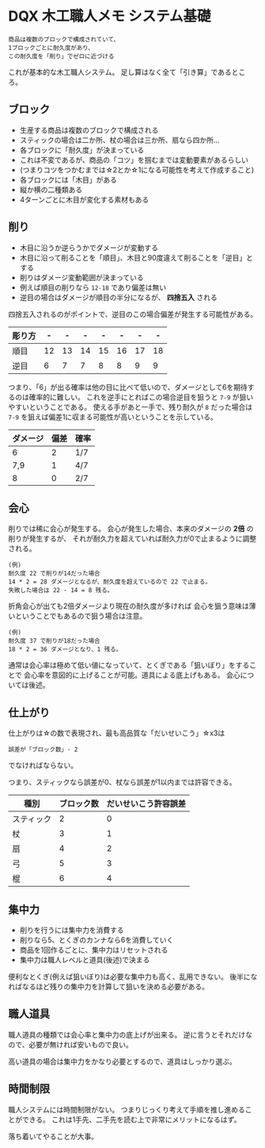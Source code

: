 # DQX 木工職人メモ システム基礎

```
商品は複数のブロックで構成されていて、
1ブロックごとに耐久度があり、
この耐久度を「削り」でゼロに近づける
```

これが基本的な木工職人システム。
足し算はなく全て「引き算」であるところ。

## ブロック

- 生産する商品は複数のブロックで構成される
 - スティックの場合は二か所、杖の場合は三か所、扇なら四か所...
- 各ブロックに「耐久度」が決まっている
 - これは不変であるが、商品の「コツ」を掴むまでは変動要素があるらしい
 - (つまりコツをつかむまでは☆2とか☆1になる可能性を考えて作成すること)
- 各ブロックには「木目」がある
 - 縦か横の二種類ある
 - 4ターンごとに木目が変化する素材もある

## 削り

- 木目に沿うか逆らうかでダメージが変動する
 - 木目に沿って削ることを「順目」、木目と90度違えて削ることを「逆目」とする
- 削りはダメージ変動範囲が決まっている
 - 例えば順目の削りなら `12-18` であり偏差は無い
- 逆目の場合はダメージが順目の半分になるが、 **四捨五入** される

四捨五入されるのがポイントで、逆目のこの場合偏差が発生する可能性がある。

|彫り方|-|-|-|-|-|-|-|
|----|----|----|----|----|----|----|----|
|順目|12|13|14|15|16|17|18|
|逆目|6|7|7|8|8|9|9|

つまり、「6」が出る確率は他の目に比べて低いので、ダメージとして6を期待するのは確率的に難しい。
これを逆手にとればこの場合逆目を狙うと `7-9` が狙いやすいということである。
使える手があと一手で、残り耐久が `8` だった場合は `7-9` を狙えば偏差1に収まる可能性が高いということを示している。

|ダメージ|偏差|確率|
|----|----|----|
|6|2|1/7|
|7,9|1|4/7|
|8|0|2/7|

## 会心

削りでは稀に会心が発生する。
会心が発生した場合、本来のダメージの **2倍** の削りが発生するが、
それが耐久力を超えていれば耐久力が0で止まるように調整される。

```
(例)
耐久度 22 で削りが14だった場合
14 * 2 = 28 ダメージとなるが、耐久度を超えているので 22 で止まる。
失敗した場合は 22 - 14 = 8 残る。
```

折角会心が出ても2倍ダメージより現在の耐久度が多ければ
会心を狙う意味は薄いということでもあるので狙う場合は注意。

```
(例)
耐久度 37 で削りが18だった場合
18 * 2 = 36 ダメージとなり、1 残る。
```

通常は会心率は極めて低い値になっていて、とくぎである「狙いぼり」をすることで
会心率を意図的に上げることが可能。道具による底上げもある。
会心については後述。

## 仕上がり

仕上がりは☆の数で表現され、最も高品質な「だいせいこう」☆x3は

```
誤差が「ブロック数」- 2
```

でなければならない。

つまり、スティックなら誤差が0、杖なら誤差が1以内までは許容できる。

|種別|ブロック数|だいせいこう許容誤差|
|----|----|----|
|スティック|2|0|
|杖|3|1|
|扇|4|2|
|弓|5|3|
|棍|6|4|

## 集中力

- 削りを行うには集中力を消費する
 - 削りなら5、とくぎのカンナなら6を消費していく
- 商品を1回作るごとに、集中力はリセットされる
- 集中力は職人レベルと道具(後述)で決まる

便利なとくぎ(例えば狙いぼり)は必要な集中力も高く、乱用できない。
後半になればなるほど残りの集中力を計算して狙いを決める必要がある。

## 職人道具

職人道具の種類では会心率と集中力の底上げが出来る。
逆に言うとそれだけなので、必要が無ければ安いもので良い。

高い道具の場合は集中力をかなり必要とするので、道具はしっかり選ぶ。

## 時間制限

職人システムには時間制限がない。
つまりじっくり考えて手順を推し進めることができる。
これは1手先、二手先を読む上で非常にメリットになるはず。

落ち着いてやることが大事。
